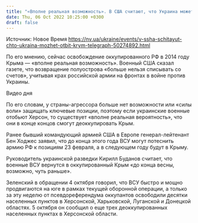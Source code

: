 ```yaml
---
title: "«Вполне реальная возможность». В США считают, что Украина может освободить Крым, если сохранит темпы по деоккупации — The Telegraph"
date: Thu, 06 Oct 2022 10:25:00 +0300
draft: false
---
```

Источник: Новое Время https://nv.ua/ukraine/events/v-ssha-schitayut-chto-ukraina-mozhet-otbit-krym-telegraph-50274892.html


По его мнению, сейчас освобождение оккупированного РФ в 2014 году Крыма — «вполне реальная возможность». Военный США сказал газете, что возвращение полуострова «больше нельзя списывать со счетов», учитывая крах российской армии на фронтах в войне против Украины.

 Видео дня   

По его словам, у страны-агрессора больше нет возможности или «силы воли» защищать ключевые позиции, поэтому если украинские военные отобьют Херсон, то существует «вполне реальная вероятность», что они в конце концов смогут деоккупировать Крым.

Ранее бывший командующий армией США в Европе генерал-лейтенант Бен Ходжес заявил, что до конца этого года ВСУ могут потеснить армию РФ к позициям 23 февраля, а в следующем году будут в Крыму.

Руководитель украинской разведки Кирилл Буданов считает, что военные ВСУ вернутся в оккупированный Крым «до конца весны, возможно, чуть раньше».

Зеленский в обращении 4 октября говорил, что ВСУ быстро и мощно продвигаются на юге в рамках текущей оборонной операции, а только за эту неделю от псевдореферендума оккупантов освободили десятки населенных пунктов в Херсонской, Харьковской, Луганской и Донецкой областях. 5 октября он сообщил о еще трех деоккупированных населенных пунктах в Херсонской области.

